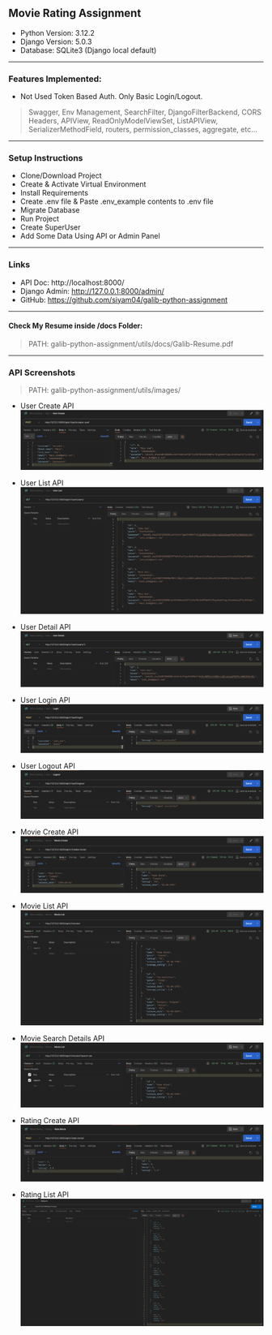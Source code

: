 ## Movie Rating Assignment

* Python Version: 3.12.2
* Django Version: 5.0.3
* Database: SQLite3 (Django local default)

<hr/>

### Features Implemented:
* Not Used Token Based Auth. Only Basic Login/Logout. 
> Swagger, Env Management, SearchFilter, DjangoFilterBackend, CORS Headers, 
> APIView, ReadOnlyModelViewSet, ListAPIView, SerializerMethodField, 
> routers, permission_classes, aggregate, etc...

<hr/>

### Setup Instructions

* Clone/Download Project
* Create & Activate Virtual Environment
* Install Requirements
* Create .env file & Paste .env_example contents to .env file
* Migrate Database
* Run Project
* Create SuperUser
* Add Some Data Using API or Admin Panel

<hr/>

### Links

* API Doc: http://localhost:8000/
* Django Admin: http://127.0.0.1:8000/admin/
* GitHub: https://github.com/siyam04/galib-python-assignment

<hr/>

#### Check My Resume inside /docs Folder:
> PATH: galib-python-assignment/utils/docs/Galib-Resume.pdf

<hr/>

### API Screenshots
> PATH: galib-python-assignment/utils/images/

* User Create API
![User-Create-API.png](utils%2Fimages%2FUser-Create-API.png)

* User List API
![User-List-API.png](utils%2Fimages%2FUser-List-API.png)

* User Detail API
![User-Detail-API.png](utils%2Fimages%2FUser-Detail-API.png)

* User Login API
![User-Login-API.png](utils%2Fimages%2FUser-Login-API.png)

* User Logout API
![User-Logout-API.png](utils%2Fimages%2FUser-Logout-API.png)

* Movie Create API
![Movie-Create-API.png](utils%2Fimages%2FMovie-Create-API.png)

* Movie List API
![Movie-List-API.png](utils%2Fimages%2FMovie-List-API.png)

* Movie Search Details API
![Movie-Search-Details-API.png](utils%2Fimages%2FMovie-Search-Details-API.png)

* Rating Create API
![Rating-Create-API.png](utils%2Fimages%2FRating-Create-API.png)

* Rating List API
![Rating-List-API.png](utils%2Fimages%2FRating-List-API.png)